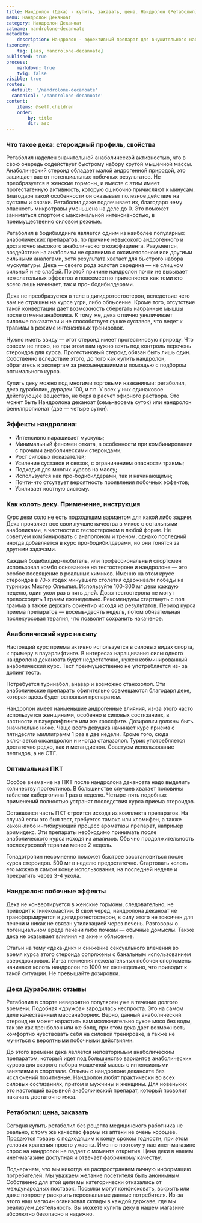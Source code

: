 ```yaml
---
title: Нандролон (Дека) - купить, заказать, цена. Нандролон (Ретаболил) - курс, отзывы, побочные эффекты.
menu: Нандролон Деканоат
category: Нандролон Деканоат
catname: nandrolone-decanoate
metadata:
    description: Нандролон - эффективный препарат для внушительного набора массы. Выгодно заказать оринальный нандролон в магазине steroidline.com! 
taxonomy:
    tag: [aas, nandrolone-decanoate]
published: true
process:
    markdown: true
    twig: false
visible: true
routes:
  default: '/nandrolone-decanoate'
  canonical: '/nandrolone-decanoate'
content:
    items: @self.children
    order:
        by: title
        dir: asc
---
```


### Что такое дека: стероидный профиль, свойства

Ретаболил наделен значительной анаболической активностью, что в свою очередь содействует быстрому набору крутой мышечной массы. Анаболический стероид обладает малой андрогенной природой, это защищает вас от потенциальных побочных результатов. Не преобразуется в женские гормоны, и вместе с этим имеет прогестагенную активность, которую ошибочно причисляют к минусам. Благодаря такой особенности он оказывает полезное действие на суставы и связки. Ретаболил даже подлечивает их, благодаря чему опасность
микротравм уменьшена на деле до 0. Это поможет заниматься спортом с максимальной интенсивностью, в преимущественно силовом режиме.

Ретаболил в бодибилдинге является одним из наиболее популярных анаболических препаратов, по причине невысокого андрогенного и достаточно высокого анаболического коэффициента. Разумеется, воздействие на анаболизм не
сравнимо с оксиметолоном или другими сильными аналогами, хотя результата хватает для быстрого набора мускулатуры. Дека — своего рода золотая середина — не слишком сильный и не слабый. По этой причине нандролон почти не вызывает
нежелательных эффектов и повсеместно применяется как теми кто всего лишь начинает, так и про- бодибилдерами.

Дека не преобразуется в теле в дигидротестостерон, вследствие чего вам не страшны на курсе угри, либо облысение. Кроме того, отсутствие такой конвертации дает возможность сберегать набранные мышцы после отмены анаболика. К тому же, дека отлично увеличивает силовые показатели и не способствует сушке суставов, что ведет к травмам в режиме интенсивных тренировок.

Нужно иметь ввиду — этот стероид имеет прогестиновую природу. Что совсем не плохо, но при этом вам нужно взять под контроль перечень стероидов для курса. Прогестиновый стероид обязан быть лишь один. Собственно вследствие
этого, до того как купить нандролон, обратитесь к экспертам за рекомендациями и помощью с подбором оптимального курса.

Купить деку можно под многими торговыми названиями: ретаболил, дека дураболин, дурадек 100, и т.п. У всех у них одинаковое действующее вещество, не беря в расчет эфирного раствора. Это может быть Нандролона деканоат
(семь-восемь суток) или нандролон фенилпропионат (две — четыре сутки).

### Эффекты нандролона:

-   Интенсивно наращивает мускулы;
-   Минимальный феномен отката, в особенности при комбинировании с прочими анаболическими стероидами;
-   Рост силовых показателей;
-   Усиление суставов и связок, с ограничением опасности травмы;
-   Подходит для многих курсов на массу;
-   Используется как про-бодибилдерами, так и начинающими;
-   Почти-что отсутвует вероятность проявления побочных эффектов;
-   Усиливает костную систему.

### Как колоть деку. Применение, инструкция

Курс деки соло не есть подходящим вариантом для какой либо задачи. Дека проявляет все свои лучшие качества в миксе с остальными анаболиками, в частности с тестостероном в любой форме. Не советуем комбинировать с анаполоном и треном, однако последний иногда добавляется в курс про-бодибилдерами, но они гонятся за другими задачами.

Каждый бодибилдер-любитель, или профессиональный спортсмен использовал комбо основаноне на тестостероне и нандролоне — это особое посвящение в реальных химиков. Именно на этом крусе стероидов в 70-х годах минувшего столетия одерживали победы на турнирах Мистер Олимпия. Используйте 100-300 мг
деки каждую неделю, один укол раз в пять дней. Дозы тестостерона не могут превосходить 1 грамм еженедельно. Рекомендуем стартануть с пол грамма а также держать ориентир исходя из результатов. Период курса приема препаратов — восемь-десять недель, потом обязательная послекурсовая терапия, что позволит сохранить накаченое.

### Анаболический курс на силу

Настоящий курс приема активно используется в силовых видах спорта, к примеру в пауэрлифтинге. В интересах наращивания силы одного нандролона деканоата будет недостаточно, нужен кобминированный анаболический курс. Тест преимущественно не употребляется из- за допинг теста.

Потребуется туринабол, анавар и возможно станозолол. Эти анаболические препараты офигительно совмещаются благодаря деке, которая здесь будет основным препаратом.

Нандролон имеет наименьшие андрогенные влияния, из-за этого часто используется женщинами, особенно в силовых состязаниях, в частности в пауерлифтинге или же кроссфите. Дозировки должны быть значительно ниже. Чаще всего девушка
начинает курс приема с пятидесяти миллиграмм 1 раз в две недели. Кроме того, сюда включается оксандролон и иногда станазолол. Турик употребляется достаточно редко, как и метандиенон. Советуем использование пептидов, а не СТГ.

### Оптимальная ПКТ

Особое внимание на ПКТ после нандролона деканоата надо выделить количеству прогестинов. В большинстве случаев хватает половины таблетки каберголина 1 раз в неделю. Четыре-пять подобных применений полностью устранят последствия курса приема стероидов.

Оставшаяся часть ПКТ строится исходя из комплекта препаратов. На случай если это был тест, требуется тамокс или кломифен, а также какой-либо ингибирующий процесс ароматазы препарат, например аримидекс. Эти препараты
необходимо принимать после анаболического курса исходя из анализов. Обычно продолжительность послекурсовой терапии менее 2 недель.

Гонадотропин несомненно поможет быстрее восстановиться после курса стероидов. 500 мг в неделю предостаточно. Стартовать колоть его можно в самом конце использования, на последней неделе и прекратить через 3-4 укола.

### Нандролон: побочные эффекты

Дека не конвертируется в женские гормоны, следовательно, не приводит к гинекомастии. В свой черед, нандролона деканоат не трансформируется в дигидротестостерон, в силу этого не токсичен для печени и никак не связан утилизацией через печень. Разговоры о потенциальном вреде печени либо
почкам — обычные домыслы. Также дека не оказывает влияния на акне и облысение.

Статьи на тему «дека-дик» и снижение сексуального влечения во время курса этого стероида сопряжены с банальным использованием сверхдозировок. Из-за неимения нежелательных побочек спортсмены начинают колоть нандролон по 1000 мг еженедельно, что приводит к такой ситуации. Не превышайте дозировки.

### Дека Дураболин: отзывы

Ретаболил в спорте невероятно популярен уже в течение долгого времени. Подобная «дружба» зародилась неспроста. Это на самом деле качественный массанаборник. Верно, данный анаболический стероид не может нарастить вам исключительно сухое мясо без воды, так же как тренболон или же болд, при этом дека дает возможность комфортно чувствовать себя на силовой тренировке, а также не мучиться с вероятными побочными действиями.

До этого времени дека является неповторимым анаболическим препаратом, который идет под большинство вариантов анаболических курсов для скорого набора мышечной массы с интенсивными занятиями в спортзале. Отзывы о нандролоне деканоате без исключений позитивные. Нандролон любят практически во всех силовых состязаниях, притом и мужчины и женщины. Для новеньких это настоящий взрывной анаболический препарат, который позволит накачать достаточно мяса.

### Ретаболил: цена, заказать

Сегодня купить ретаболил без рецепта медицинского работника не реально, к тому же качество фармы из аптеки не очень хорошее. Продаются товары с подходящим к концу сроком годности, при этом условия хранения просто ужасны. Именно поэтому у нас инет-магазине спрос на нандролон не падает с момента открытия. Цена деки в нашем инет-магазине доступная и отвечает фабричному качеству.

Подчеркнем, что мы никогда не распространяем личную информацию потребителей. Мы уважаем желание посетителя быть анонимным. Собственно для этой цели мы категорически отказались от международных поставок. Посылки могут конфисковать, вскрыть или даже попросту раскрыть персональные данные потребителя. Из-за этого наш магазин оганизовал склады в каждой державе, где мы реализуем деятельность. Вы можете купить деку в нашем магазине
абсолютно безопасно и надежно.